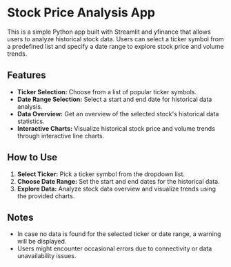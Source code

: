 # Stock Price Analysis App

This is a simple Python app built with Streamlit and yfinance that allows users to analyze historical stock data. Users can select a ticker symbol from a predefined list and specify a date range to explore stock price and volume trends.

## Features

- **Ticker Selection:** Choose from a list of popular ticker symbols.
- **Date Range Selection:** Select a start and end date for historical data analysis.
- **Data Overview:** Get an overview of the selected stock's historical data statistics.
- **Interactive Charts:** Visualize historical stock price and volume trends through interactive line charts.

## How to Use

1. **Select Ticker:** Pick a ticker symbol from the dropdown list.
2. **Choose Date Range:** Set the start and end dates for the historical data.
3. **Explore Data:** Analyze stock data overview and visualize trends using the provided charts.

## Notes

- In case no data is found for the selected ticker or date range, a warning will be displayed.
- Users might encounter occasional errors due to connectivity or data unavailability issues.